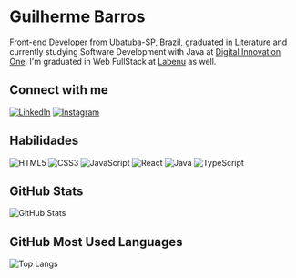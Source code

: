 # **Guilherme Barros**
Front-end Developer from Ubatuba-SP, Brazil, graduated in Literature and currently studying Software Development with Java at [Digital Innovation One](https://www.dio.me). I'm graduated in Web FullStack at [Labenu](https://www.labenu.com.br) as well.
  

## Connect with me

[![LinkedIn](https://img.shields.io/badge/LinkedIn-000?style=for-the-badge&logo=linkedin&logoColor=0E76A8)](https://www.linkedin.com/in/guilher9me/)
[![Instagram](https://img.shields.io/badge/Instagram-000?style=for-the-badge&logo=instagram)](https://www.instagram.com/guivscode/)


## Habilidades 

![HTML5](https://img.shields.io/badge/HTML5-000?style=for-the-badge&logo=html5)
![CSS3](https://img.shields.io/badge/CSS3-000?style=for-the-badge&logo=css3&logoColor=264CE4)
![JavaScript](https://img.shields.io/badge/JavaScript-000?style=for-the-badge&logo=javascript)
![React](https://img.shields.io/badge/React-000?style=for-the-badge&logo=react)
![Java](https://img.shields.io/badge/Java-000?style=for-the-badge&logo=java)
![TypeScript](https://img.shields.io/badge/TypeScript-000?style=for-the-badge&logo=typescript)

## GitHub Stats

![GitHub Stats](https://github-readme-stats.vercel.app/api?username=guilher9me&theme=transparent&bg_color=000&border_color=30A3DC&show_icons=true&icon_color=30A3DC&title_color=BLUE&text_color=FFF)

## GitHub Most Used Languages

![Top Langs](https://github-readme-stats-git-masterrstaa-rickstaa.vercel.app/api/top-langs/?username=guilher9me&bg_color=000&border_color=30A3DC&title_color=BLUE&text_color=FFF)
